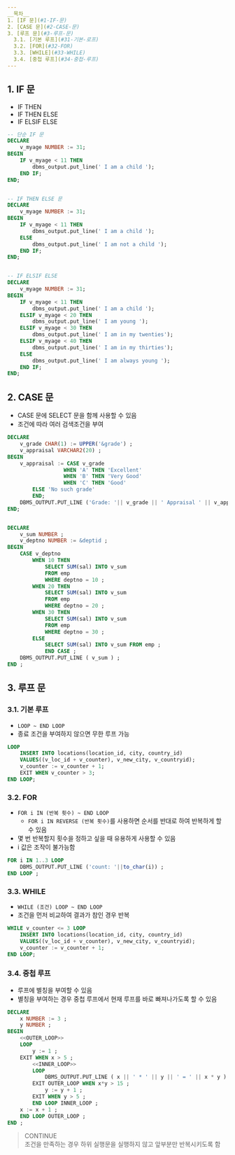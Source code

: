 ```yaml
---
__목차__
1. [IF 문](#1-IF-문)  
2. [CASE 문](#2-CASE-문)  
3. [루프 문](#3-루프-문)  
  3.1. [기본 루프](#31-기본-로프)  
  3.2. [FOR](#32-FOR)  
  3.3. [WHILE](#33-WHILE)  
  3.4. [중첩 루프](#34-중첩-루프)
---
```


## 1. IF 문
* IF THEN
* IF THEN ELSE
* IF ELSIF ELSE

```SQL
-- 단순 IF 문
DECLARE
    v_myage NUMBER := 31;
BEGIN
    IF v_myage < 11 THEN
        dbms_output.put_line(' I am a child ');
    END IF;
END;


-- IF THEN ELSE 문
DECLARE
    v_myage NUMBER := 31;
BEGIN
    IF v_myage < 11 THEN
        dbms_output.put_line(' I am a child ');
    ELSE
        dbms_output.put_line(' I am not a child ');
    END IF;
END;


-- IF ELSIF ELSE
DECLARE
    v_myage NUMBER := 31;
BEGIN
    IF v_myage < 11 THEN
        dbms_output.put_line(' I am a child ');
    ELSIF v_myage < 20 THEN
        dbms_output.put_line(' I am young ');
    ELSIF v_myage < 30 THEN
        dbms_output.put_line(' I am in my twenties');
    ELSIF v_myage < 40 THEN
        dbms_output.put_line(' I am in my thirties');
    ELSE
        dbms_output.put_line(' I am always young ');
    END IF;
END;
```


## 2. CASE 문
* CASE 문에 SELECT 문을 함께 사용할 수 있음
* 조건에 따라 여러 검색조건을 부여
```SQL
DECLARE
    v_grade CHAR(1) := UPPER('&grade') ;
    v_appraisal VARCHAR2(20) ;
BEGIN
    v_appraisal := CASE v_grade 
                  WHEN 'A' THEN 'Excellent'
                  WHEN 'B' THEN 'Very Good'
                  WHEN 'C' THEN 'Good'
        ELSE 'No such grade'
        END;
    DBMS_OUTPUT.PUT_LINE ('Grade: '|| v_grade || ' Appraisal ' || v_appraisal);
END;


DECLARE
    v_sum NUMBER ;
    v_deptno NUMBER := &deptid ;
BEGIN
    CASE v_deptno
        WHEN 10 THEN
            SELECT SUM(sal) INTO v_sum
            FROM emp
            WHERE deptno = 10 ;
        WHEN 20 THEN
            SELECT SUM(sal) INTO v_sum
            FROM emp
            WHERE deptno = 20 ;
        WHEN 30 THEN
            SELECT SUM(sal) INTO v_sum
            FROM emp
            WHERE deptno = 30 ;
        ELSE
            SELECT SUM(sal) INTO v_sum FROM emp ;
            END CASE ;
    DBMS_OUTPUT.PUT_LINE ( v_sum ) ;
END ;
```


## 3. 루프 문
### 3.1. 기본 루프
* `LOOP ~ END LOOP`
* 종료 조건을 부여하지 않으면 무한 루프 가능
```SQL
LOOP
    INSERT INTO locations(location_id, city, country_id)
    VALUES((v_loc_id + v_counter), v_new_city, v_countryid);
    v_counter := v_counter + 1;
    EXIT WHEN v_counter > 3;
END LOOP;
```

### 3.2. FOR
* `FOR i IN (반복 횟수) ~ END LOOP`
  - `FOR i IN REVERSE (반복 횟수)`를 사용하면 순서를 반대로 하여 반복하게 할 수 있음
* 몇 번 반복할지 횟수을 정하고 싶을 때 유용하게 사용할 수 있음
* i 값은 조작이 불가능함
```SQL
FOR i IN 1..3 LOOP
    DBMS_OUTPUT.PUT_LINE ('count: '||to_char(i)) ;
END LOOP ;
```

### 3.3. WHILE
* `WHILE (조건) LOOP ~ END LOOP`
* 조건을 먼저 비교하여 결과가 참인 경우 반복
```SQL
WHILE v_counter <= 3 LOOP
    INSERT INTO locations(location_id, city, country_id)
    VALUES((v_loc_id + v_counter), v_new_city, v_countryid);
    v_counter := v_counter + 1;
END LOOP;
```

### 3.4. 중첩 루프
* 루프에 별칭을 부여할 수 있음
* 별칭을 부여하는 경우 중첩 루프에서 현재 루프를 바로 빠져나가도록 할 수 있음
```SQL
DECLARE
    x NUMBER := 3 ;
    y NUMBER ;
BEGIN
    <<OUTER_LOOP>>
    LOOP
        y := 1 ;
    EXIT WHEN x > 5 ;
        <<INNER_LOOP>>
        LOOP
            DBMS_OUTPUT.PUT_LINE ( x || ' * ' || y || ' = ' || x * y ) ;
        EXIT OUTER_LOOP WHEN x*y > 15 ;
            y := y + 1 ;
        EXIT WHEN y > 5 ;
        END LOOP INNER_LOOP ;
    x := x + 1 ;
    END LOOP OUTER_LOOP ;
END ; 
```

> CONTINUE  
> 조건을 만족하는 경우 하위 실행문을 실행하지 않고 앞부분만 반복시키도록 함
